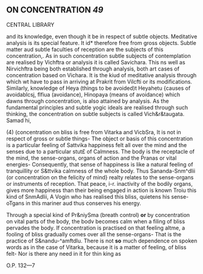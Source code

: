 ## **ON CONCENTRATION** *49*

CENTRAL LIBRARY

and its knowledge, even though it be in respect of subtle objects. Meditative analysis is its special feature. It id\* therefore free from gross objects. Subtle matter aud subtle faculties of reception are the subjects of this concentration,. As in such concentration subtle subjects of contemplation are realised by Vichftra or analysis it is called Savichara. This ns well as Nirvichftra being both established through analysis, both art cases of concentration based on Vichara. It is the kiud of meditative analysis through which wt have to pass in arriving at Prakrit from Vilcfti or its modifications. Similarly, knowledge of Heya (things to be avoided)t Heyahetu {causes of avoidablcsj, flfiua (avoidance), Hinopaya (means of avoidance) which dawns through concentration, is also attained by analysis. As the fundamental principles and subtle yogic ideals are realised through such thinking, the concentration on subtle subjects is called Vich&r&taugata. Samad hi,

(4) (concentration on bliss is free from Vitarka and VicbSra, It is not in respect of gross or subtle things- The object or basis of this concentration is a particular feeling of Sattvika happiness felt all over the mind and the senses due to a particular stut£ of Calmness. The body is the receptacle of the mind, the sense-organs, organs of action and the Pranas or vital energies- Consequently, that sense of happiness is like a natural feeling of tranquillity or S&ttvika calmness of the whole body. Thus Sananda-Snm^dlii (or concentration on the felicity of mind} realty relates to the sense-organs or instruments of reception. That peace, i-r. inactivity of the bodily organs, gives more happiness than their being engaged in action is known Troiu this kind of SnmAdlii, A Vogin who has realised this bliss, quietens his sense-oTgans in this mariner aud thus conserves his energy.

Through a special kind of Pr&niySma (breath control) **or** by concentration on vital parts of the body, the bodv becomes calm when a filing of bliss pervades the body. If concentration is practised on that feeling altme, a fooling of bliss gradually comes over all the sense-organs- That is the practice of S&nandu-^amftdlu. There is not **so** much dependence on spoken words as in the case of Vitarka, because it is a matter of feeling, of bliss felt- Nor is there any need in it for thin king as

O.P. 132—7